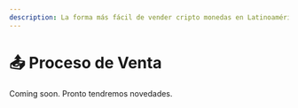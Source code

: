 ```yaml
---
description: La forma más fácil de vender cripto monedas en Latinoamérica
---
```


# 📤 Proceso de Venta

Coming soon. Pronto tendremos novedades.
